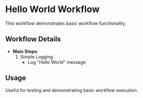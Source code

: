 # Hello World Workflow

This workflow demonstrates basic workflow functionality.

## Workflow Details

- **Main Steps**:
  1. Simple Logging
     - Log "Hello World" message

## Usage

Useful for testing and demonstrating basic workflow execution.
